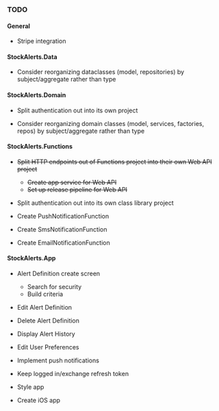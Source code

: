 ### TODO

#### General

- Stripe integration

  

#### StockAlerts.Data

- Consider reorganizing dataclasses (model, repositories) by subject/aggregate rather than type

  

#### StockAlerts.Domain

- Split authentication out into its own project

- Consider reorganizing domain classes (model, services, factories, repos) by subject/aggregate rather than type

  

#### StockAlerts.Functions

- ~~Split HTTP endpoints out of Functions project into their own Web API project~~

  - ~~Create app service for Web API~~
  - ~~Set up release pipeline for Web API~~

- Split authentication out into its own class library project

- Create PushNotificationFunction

- Create SmsNotificationFunction

- Create EmailNotificationFunction

  

#### StockAlerts.App

- Alert Definition create screen
  - Search for security
  - Build criteria
- Edit Alert Definition
- Delete Alert Definition
- Display Alert History
- Edit User Preferences
- Implement push notifications
- Keep logged in/exchange refresh token

- Style app
- Create iOS app